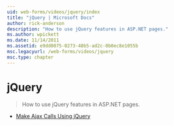 ```yaml
---
uid: web-forms/videos/jquery/index
title: "jQuery | Microsoft Docs"
author: rick-anderson
description: "How to use jQuery features in ASP.NET pages."
ms.author: wpickett
ms.date: 11/14/2011
ms.assetid: e9dd0075-0273-48b5-ad2c-0b0ec8e1055b
msc.legacyurl: /web-forms/videos/jquery
msc.type: chapter
---
```

# jQuery

> How to use jQuery features in ASP.NET pages.

- [Make Ajax Calls Using jQuery](how-do-i-make-ajax-calls-using-jquery.md)

